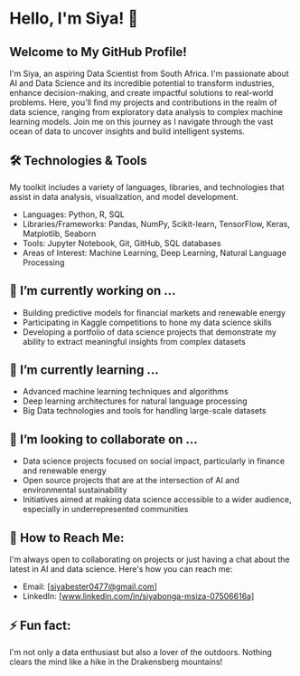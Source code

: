 # Hello, I'm Siya! 👋

## Welcome to My GitHub Profile!

I'm Siya, an aspiring Data Scientist from South Africa. I'm passionate about AI and Data Science and its incredible potential to transform industries, enhance decision-making, and create impactful solutions to real-world problems. Here, you'll find my projects and contributions in the realm of data science, ranging from exploratory data analysis to complex machine learning models. Join me on this journey as I navigate through the vast ocean of data to uncover insights and build intelligent systems.

## 🛠️ Technologies & Tools
My toolkit includes a variety of languages, libraries, and technologies that assist in data analysis, visualization, and model development.

- Languages: Python, R, SQL
- Libraries/Frameworks: Pandas, NumPy, Scikit-learn, TensorFlow, Keras, Matplotlib, Seaborn
- Tools: Jupyter Notebook, Git, GitHub, SQL databases
- Areas of Interest: Machine Learning, Deep Learning, Natural Language Processing

## 🔭 I’m currently working on ...
- Building predictive models for financial markets and renewable energy
- Participating in Kaggle competitions to hone my data science skills
- Developing a portfolio of data science projects that demonstrate my ability to extract meaningful insights from complex datasets

## 🌱 I’m currently learning ...
- Advanced machine learning techniques and algorithms
- Deep learning architectures for natural language processing
- Big Data technologies and tools for handling large-scale datasets

## 👯 I’m looking to collaborate on ...
- Data science projects focused on social impact, particularly in finance and renewable energy
- Open source projects that are at the intersection of AI and environmental sustainability
- Initiatives aimed at making data science accessible to a wider audience, especially in underrepresented communities

## 🤝 How to Reach Me:
I'm always open to collaborating on projects or just having a chat about the latest in AI and data science. Here's how you can reach me:
- Email: [siyabester0477@gmail.com]
- LinkedIn: [www.linkedin.com/in/siyabonga-msiza-07506616a]

## ⚡ Fun fact:
I'm not only a data enthusiast but also a lover of the outdoors. Nothing clears the mind like a hike in the Drakensberg mountains!
